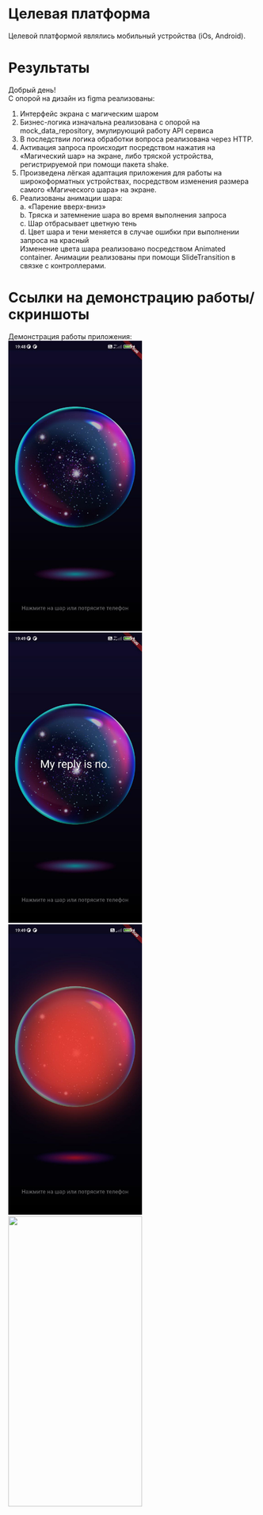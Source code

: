 # Целевая платформа
Целевой платформой являлись мобильный устройства (iOs, Android).

# Результаты

Добрый день! \
С опорой на дизайн из figma реализованы:
1.	Интерфейс экрана с магическим шаром
2.	Бизнес-логика изначальна реализована с опорой на mock_data_repository, эмулирующий работу API сервиса
3.	В последствии логика обработки вопроса реализована через HTTP. 
4.	Активация запроса происходит посредством нажатия на «Магический шар» на экране, либо тряской устройства, регистрируемой при помощи пакета shake.
5.	Произведена лёгкая адаптация приложения для работы на широкоформатных устройствах, посредством изменения размера самого «Магического шара» на экране. 
6.	Реализованы анимации шара:\
   a. «Парение вверх-вниз»\
   b. Тряска и затемнение шара во время выполнения запроса\
   c. Шар отбрасывает цветную тень\
   d. Цвет шара и тени меняется в случае ошибки при выполнении запроса на красный\
Изменение цвета шара реализовано посредством Animated container. Анимации реализованы при помощи SlideTransition в связке с контроллерами.
# Ссылки на демонстрацию работы/скриншоты

Демонстрация работы приложения:\
<img src="/docs/assets/result_1.png" width="270" height="585"/>
<img src="/docs/assets/result_2.png" width="270" height="585"/>
<img src="/docs/assets/result_3.png" width="270" height="585"/>\
<img src="/docs/assets/result_gif.gif" width="270" height="585"/>
